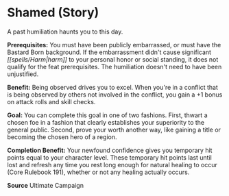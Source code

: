 ﻿---
cssclass: [feats]

---
# Shamed (Story)

A past humiliation haunts you to this day.

**Prerequisites:** You must have been publicly embarrassed, or must have the Bastard Born background. If the embarrassment didn't cause significant _[[spells/Harm|harm]]_ to your personal honor or social standing, it does not qualify for the feat prerequisites. The humiliation doesn't need to have been unjustified.

**Benefit:** Being observed drives you to excel. When you're in a conflict that is being observed by others not involved in the conflict, you gain a +1 bonus on attack rolls and skill checks.

**Goal:** You can complete this goal in one of two fashions. First, thwart a chosen foe in a fashion that clearly establishes your superiority to the general public. Second, prove your worth another way, like gaining a title or becoming the chosen hero of a region.

**Completion Benefit:** Your newfound confidence gives you temporary hit points equal to your character level. These temporary hit points last until lost and refresh any time you rest long enough for natural healing to occur (Core Rulebook 191), whether or not any healing actually occurs.

**Source** Ultimate Campaign